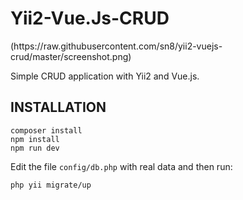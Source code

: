 <h1>Yii2-Vue.Js-CRUD</h1>
(https://raw.githubusercontent.com/sn8/yii2-vuejs-crud/master/screenshot.png)

Simple CRUD application with Yii2 and Vue.js.

INSTALLATION
-------------
~~~
composer install
npm install
npm run dev
~~~

Edit the file `config/db.php` with real data and then run:
~~~
php yii migrate/up
~~~
